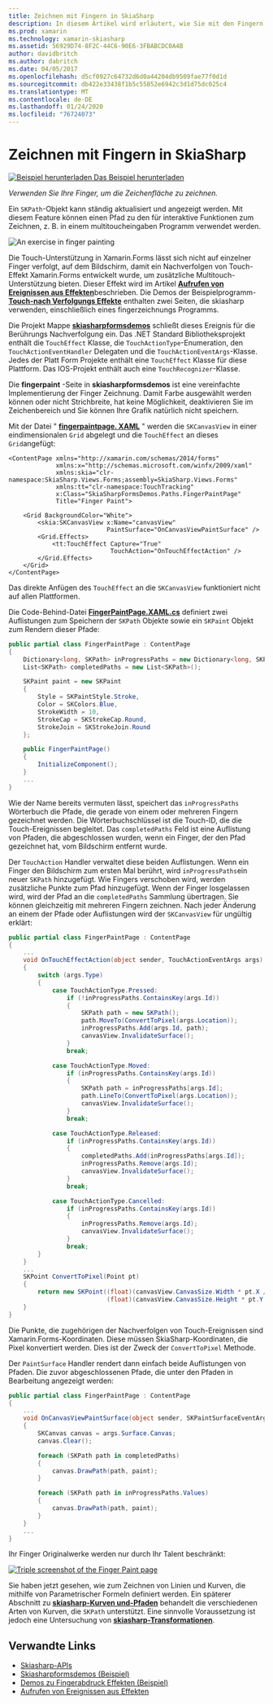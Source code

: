 ```yaml
---
title: Zeichnen mit Fingern in SkiaSharp
description: In diesem Artikel wird erläutert, wie Sie mit den Fingern zeichnen auf der Leinwand SkiaSharp in Xamarin.Forms-Anwendung, und dies mit Beispielcode veranschaulicht.
ms.prod: xamarin
ms.technology: xamarin-skiasharp
ms.assetid: 56929D74-8F2C-44C6-90E6-3FBABCDC0A4B
author: davidbritch
ms.author: dabritch
ms.date: 04/05/2017
ms.openlocfilehash: d5cf0927c64732d6d0a44204db9509fae77f0d1d
ms.sourcegitcommit: db422e33438f1b5c55852e6942c3d1d75dc025c4
ms.translationtype: MT
ms.contentlocale: de-DE
ms.lasthandoff: 01/24/2020
ms.locfileid: "76724073"
---
```

# <a name="finger-painting-in-skiasharp"></a>Zeichnen mit Fingern in SkiaSharp

[![Beispiel herunterladen](~/media/shared/download.png) Das Beispiel herunterladen](https://docs.microsoft.com/samples/xamarin/xamarin-forms-samples/skiasharpforms-demos)

_Verwenden Sie Ihre Finger, um die Zeichenfläche zu zeichnen._

Ein `SKPath`-Objekt kann ständig aktualisiert und angezeigt werden. Mit diesem Feature können einen Pfad zu den für interaktive Funktionen zum Zeichnen, z. B. in einem multitoucheingaben Programm verwendet werden.

![](finger-paint-images/fingerpaintsample.png "An exercise in finger painting")

Die Touch-Unterstützung in Xamarin.Forms lässt sich nicht auf einzelner Finger verfolgt, auf dem Bildschirm, damit ein Nachverfolgen von Touch-Effekt Xamarin.Forms entwickelt wurde, um zusätzliche Multitouch-Unterstützung bieten. Dieser Effekt wird im Artikel [**Aufrufen von Ereignissen aus Effekten**](~/xamarin-forms/app-fundamentals/effects/touch-tracking.md)beschrieben. Die Demos der Beispielprogramm- [**Touch-nach Verfolgungs Effekte**](https://docs.microsoft.com/samples/xamarin/xamarin-forms-samples/effects-touchtrackingeffect/) enthalten zwei Seiten, die skiasharp verwenden, einschließlich eines fingerzeichnungs Programms.

Die Projekt Mappe [**skiasharpformsdemos**](https://docs.microsoft.com/samples/xamarin/xamarin-forms-samples/skiasharpforms-demos) schließt dieses Ereignis für die Berührungs Nachverfolgung ein. Das .NET Standard Bibliotheksprojekt enthält die `TouchEffect` Klasse, die `TouchActionType`-Enumeration, den `TouchActionEventHandler` Delegaten und die `TouchActionEventArgs`-Klasse. Jedes der Platt Form Projekte enthält eine `TouchEffect` Klasse für diese Plattform. Das IOS-Projekt enthält auch eine `TouchRecognizer`-Klasse.

Die **fingerpaint** -Seite in **skiasharpformsdemos** ist eine vereinfachte Implementierung der Finger Zeichnung. Damit Farbe ausgewählt werden können oder nicht Strichbreite, hat keine Möglichkeit, deaktivieren Sie im Zeichenbereich und Sie können Ihre Grafik natürlich nicht speichern.

Mit der Datei " [**fingerpaintpage. XAML**](https://github.com/xamarin/xamarin-forms-samples/blob/master/SkiaSharpForms/Demos/Demos/SkiaSharpFormsDemos/Paths/FingerPaintPage.xaml) " werden die `SKCanvasView` in einer eindimensionalen `Grid` abgelegt und die `TouchEffect` an dieses `Grid`angefügt:

```xaml
<ContentPage xmlns="http://xamarin.com/schemas/2014/forms"
             xmlns:x="http://schemas.microsoft.com/winfx/2009/xaml"
             xmlns:skia="clr-namespace:SkiaSharp.Views.Forms;assembly=SkiaSharp.Views.Forms"
             xmlns:tt="clr-namespace:TouchTracking"
             x:Class="SkiaSharpFormsDemos.Paths.FingerPaintPage"
             Title="Finger Paint">

    <Grid BackgroundColor="White">
        <skia:SKCanvasView x:Name="canvasView"
                           PaintSurface="OnCanvasViewPaintSurface" />
        <Grid.Effects>
            <tt:TouchEffect Capture="True"
                            TouchAction="OnTouchEffectAction" />
        </Grid.Effects>
    </Grid>
</ContentPage>
```

Das direkte Anfügen des `TouchEffect` an die `SKCanvasView` funktioniert nicht auf allen Plattformen.

Die Code-Behind-Datei [**FingerPaintPage.XAML.cs**](https://github.com/xamarin/xamarin-forms-samples/blob/master/SkiaSharpForms/Demos/Demos/SkiaSharpFormsDemos/Paths/FingerPaintPage.xaml.cs) definiert zwei Auflistungen zum Speichern der `SKPath` Objekte sowie ein `SKPaint` Objekt zum Rendern dieser Pfade:

```csharp
public partial class FingerPaintPage : ContentPage
{
    Dictionary<long, SKPath> inProgressPaths = new Dictionary<long, SKPath>();
    List<SKPath> completedPaths = new List<SKPath>();

    SKPaint paint = new SKPaint
    {
        Style = SKPaintStyle.Stroke,
        Color = SKColors.Blue,
        StrokeWidth = 10,
        StrokeCap = SKStrokeCap.Round,
        StrokeJoin = SKStrokeJoin.Round
    };

    public FingerPaintPage()
    {
        InitializeComponent();
    }
    ...
}
```

Wie der Name bereits vermuten lässt, speichert das `inProgressPaths` Wörterbuch die Pfade, die gerade von einem oder mehreren Fingern gezeichnet werden. Die Wörterbuchschlüssel ist die Touch-ID, die die Touch-Ereignissen begleitet. Das `completedPaths` Feld ist eine Auflistung von Pfaden, die abgeschlossen wurden, wenn ein Finger, der den Pfad gezeichnet hat, vom Bildschirm entfernt wurde.

Der `TouchAction` Handler verwaltet diese beiden Auflistungen. Wenn ein Finger den Bildschirm zum ersten Mal berührt, wird `inProgressPaths`ein neuer `SKPath` hinzugefügt. Wie Fingers verschoben wird, werden zusätzliche Punkte zum Pfad hinzugefügt. Wenn der Finger losgelassen wird, wird der Pfad an die `completedPaths` Sammlung übertragen. Sie können gleichzeitig mit mehreren Fingern zeichnen. Nach jeder Änderung an einem der Pfade oder Auflistungen wird der `SKCanvasView` für ungültig erklärt:

```csharp
public partial class FingerPaintPage : ContentPage
{
    ...
    void OnTouchEffectAction(object sender, TouchActionEventArgs args)
    {
        switch (args.Type)
        {
            case TouchActionType.Pressed:
                if (!inProgressPaths.ContainsKey(args.Id))
                {
                    SKPath path = new SKPath();
                    path.MoveTo(ConvertToPixel(args.Location));
                    inProgressPaths.Add(args.Id, path);
                    canvasView.InvalidateSurface();
                }
                break;

            case TouchActionType.Moved:
                if (inProgressPaths.ContainsKey(args.Id))
                {
                    SKPath path = inProgressPaths[args.Id];
                    path.LineTo(ConvertToPixel(args.Location));
                    canvasView.InvalidateSurface();
                }
                break;

            case TouchActionType.Released:
                if (inProgressPaths.ContainsKey(args.Id))
                {
                    completedPaths.Add(inProgressPaths[args.Id]);
                    inProgressPaths.Remove(args.Id);
                    canvasView.InvalidateSurface();
                }
                break;

            case TouchActionType.Cancelled:
                if (inProgressPaths.ContainsKey(args.Id))
                {
                    inProgressPaths.Remove(args.Id);
                    canvasView.InvalidateSurface();
                }
                break;
        }
    }
    ...
    SKPoint ConvertToPixel(Point pt)
    {
        return new SKPoint((float)(canvasView.CanvasSize.Width * pt.X / canvasView.Width),
                           (float)(canvasView.CanvasSize.Height * pt.Y / canvasView.Height));
    }
}
```

Die Punkte, die zugehörigen der Nachverfolgen von Touch-Ereignissen sind Xamarin.Forms-Koordinaten. Diese müssen SkiaSharp-Koordinaten, die Pixel konvertiert werden. Dies ist der Zweck der `ConvertToPixel` Methode.

Der `PaintSurface` Handler rendert dann einfach beide Auflistungen von Pfaden. Die zuvor abgeschlossenen Pfade, die unter den Pfaden in Bearbeitung angezeigt werden:

```csharp
public partial class FingerPaintPage : ContentPage
{
    ...
    void OnCanvasViewPaintSurface(object sender, SKPaintSurfaceEventArgs args)
    {
        SKCanvas canvas = args.Surface.Canvas;
        canvas.Clear();

        foreach (SKPath path in completedPaths)
        {
            canvas.DrawPath(path, paint);
        }

        foreach (SKPath path in inProgressPaths.Values)
        {
            canvas.DrawPath(path, paint);
        }
    }
    ...
}
```

Ihr Finger Originalwerke werden nur durch Ihr Talent beschränkt:

[![](finger-paint-images/fingerpaint-small.png "Triple screenshot of the Finger Paint page")](finger-paint-images/fingerpaint-large.png#lightbox "Triple screenshot of the Finger Paint page")

Sie haben jetzt gesehen, wie zum Zeichnen von Linien und Kurven, die mithilfe von Parametrischer Formeln definiert werden. Ein späterer Abschnitt zu [**skiasharp-Kurven und-Pfaden**](../curves/index.md) behandelt die verschiedenen Arten von Kurven, die `SKPath` unterstützt. Eine sinnvolle Voraussetzung ist jedoch eine Untersuchung von [**skiasharp-Transformationen**](../transforms/index.md).

## <a name="related-links"></a>Verwandte Links

- [Skiasharp-APIs](https://docs.microsoft.com/dotnet/api/skiasharp)
- [Skiasharpformsdemos (Beispiel)](https://docs.microsoft.com/samples/xamarin/xamarin-forms-samples/skiasharpforms-demos)
- [Demos zu Fingerabdruck Effekten (Beispiel)](https://docs.microsoft.com/samples/xamarin/xamarin-forms-samples/effects-touchtrackingeffect/)
- [Aufrufen von Ereignissen aus Effekten](~/xamarin-forms/app-fundamentals/effects/touch-tracking.md)

